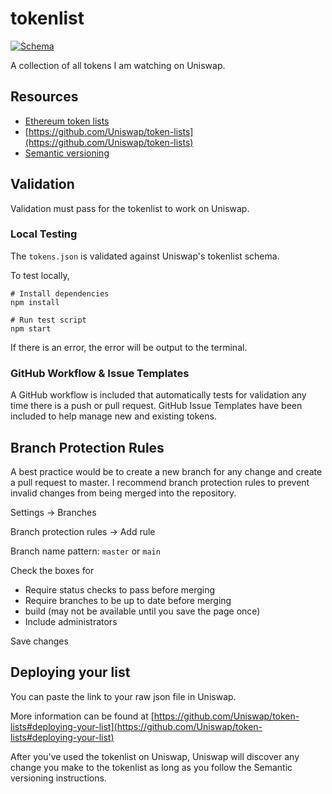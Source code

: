 # tokenlist

[![Schema](https://github.com/nathanjessen/tokenlist/workflows/Schema/badge.svg)](https://github.com/nathanjessen/tokenlist/actions?query=workflow%3ASchema)

A collection of all tokens I am watching on Uniswap.

## Resources

* [Ethereum token lists](https://tokenlists.org/)
* [https://github.com/Uniswap/token-lists](https://github.com/Uniswap/token-lists)
* [Semantic versioning](https://github.com/Uniswap/token-lists/blob/master/README.md#semantic-versioning)

## Validation

Validation must pass for the tokenlist to work on Uniswap.

### Local Testing

The `tokens.json` is validated against Uniswap's tokenlist schema.

To test locally,

```
# Install dependencies
npm install

# Run test script
npm start
```

If there is an error, the error will be output to the terminal.

### GitHub Workflow & Issue Templates

A GitHub workflow is included that automatically tests for validation any time there is a push or pull request.
GitHub Issue Templates have been included to help manage new and existing tokens.

## Branch Protection Rules

A best practice would be to create a new branch for any change and create a pull request to master. I recommend branch protection rules to prevent invalid changes from being merged into the repository.

Settings -> Branches

Branch protection rules -> Add rule

Branch name pattern: `master` or `main`

Check the boxes for

* Require status checks to pass before merging
* Require branches to be up to date before merging
* build (may not be available until you save the page once)
* Include administrators

Save changes

## Deploying your list

You can paste the link to your raw json file in Uniswap.

More information can be found at [https://github.com/Uniswap/token-lists#deploying-your-list](https://github.com/Uniswap/token-lists#deploying-your-list)

After you've used the tokenlist on Uniswap, Uniswap will discover any change you make to the tokenlist as long as you follow the Semantic versioning instructions.

